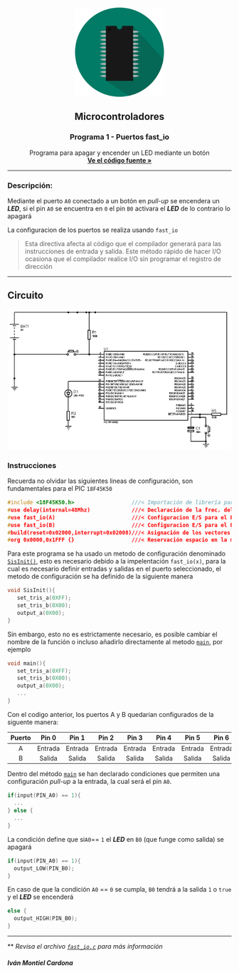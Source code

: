 <!-- PROJECT LOGO -->
<br />
<p align="center">
  <a href="https://github.com/begeistert/microcontrollers-ccs-c-compiler/tree/main/fast_io">
    <img src="https://github.com/begeistert/microcontrollers-ccs-c-compiler/blob/main/circuits/pic.png" alt="Logo" width="200" height="200">
  </a>

  <h2 align="center">Microcontroladores</h2>
  <h3 align="center">Programa 1 - Puertos fast_io</h3>
  <p align="center">
    Programa para apagar y encender un LED mediante un botón
    <br />
    <a href="https://github.com/begeistert/microcontrollers-ccs-c-compiler/blob/main/fast_io/fast_io.c"><strong>Ve el código fuente »</strong></a>
    <br />
  </p>
  </p>

---

### Descripción:

Mediante el puerto `A0` conectado a un botón en _pull-up_ se encendera un _**LED**_, si el pin `A0` se encuentra en `0` el pin `B0` activara el _**LED**_ de lo contrario lo apagará

La configuracion de los puertos se realiza usando `fast_io`
> Esta directiva afecta al código que el compilador generará para las instrucciones de entrada y salida. Este método rápido de hacer I/O ocasiona que el compilador   realice I/O sin programar el registro de dirección

---

## Circuito

<p align="center">
  <a href="https://github.com/begeistert/microcontrollers-ccs-c-compiler/blob/main/fast_io">
    <img src="https://github.com/begeistert/microcontrollers-ccs-c-compiler/blob/main/circuits/fast_io.jpg?raw=true">
  </a>
</p>

### Instrucciones

Recuerda no olvidar las siguientes lineas de configuración, son fundamentales para el PIC `18F45K50`

```c
#include <18F45K50.h>                  ///< Importación de librería para el PIC
#use delay(internal=48Mhz)             ///< Declaración de la frec. del Oscilador
#use fast_io(A)                        ///< Configuracion E/S para el PORT A
#use fast_io(B)                        ///< Configuracion E/S para el PORT B
#build(reset=0x02000,interrupt=0x02008)///< Asignación de los vectores de reset e interrupción
#org 0x0000,0x1FFF {}                  ///< Reservación espacio en la memoría
```

Para este programa se ha usado un metodo de configuración denominado [`SisInit()`](https://github.com/begeistert/microcontrollers-ccs-c-compiler/blob/fcfacda5cac251dd9f4ae61bc9bedbb9a21a5040/fast_io/fast_io.c#L27), esto es necesario debido a la impelentación `fast_io(x)`, para la cual es necesario definir entradas y salidas en el puerto seleccionado, el metodo de configuración se ha definido de la siguiente manera


```c
void SisInit(){
   set_tris_a(0XFF);  
   set_tris_b(0X00);  
   output_a(0X00);    
}
```

Sin embargo, esto no es estrictamente necesario, es posible cambiar el nombre de la función o incluso añadirlo directamente al metodo [`main`](https://github.com/begeistert/microcontrollers-ccs-c-compiler/blob/fcfacda5cac251dd9f4ae61bc9bedbb9a21a5040/fast_io/fast_io.c#L41), por ejemplo
```c
void main(){
   set_tris_a(0XFF);  
   set_tris_b(0X00);  
   output_a(0X00); 
   ...
}
```

Con el codigo anterior, los puertos A y B quedarian configurados de la siguente manera:

<center>

| Puerto |  Pin 0  |  Pin 1  |  Pin 2  |  Pin 3  |  Pin 4  |  Pin 5  |  Pin 6  |  Pin 7  |
| :----: | :-----: | :-----: | :-----: | :-----: | :-----: | :-----: | :-----: | :-----: |
|   A    | Entrada | Entrada | Entrada | Entrada | Entrada | Entrada | Entrada | Entrada |
|   B    | Salida  | Salida  | Salida  | Salida  | Salida  | Salida  | Salida  | Salida  |

</center>

Dentro del método [`main`](https://github.com/begeistert/microcontrollers-ccs-c-compiler/blob/fcfacda5cac251dd9f4ae61bc9bedbb9a21a5040/fast_io/fast_io.c#L41) se han declarado condiciones que permiten una configuración _pull-up_ a la entrada, la cual será el pin `A0`.

```c
if(input(PIN_A0) == 1){
  ...
} else {
  ...
}
```

La condición define que si`A0`== `1` el  _**LED**_ en `B0` (que funge como salida) se apagará

```c
if(input(PIN_A0) == 1){
  output_LOW(PIN_B0);
}
```

En caso de que la condición `A0` == `0` se cumpla,  `B0` tendrá a la salida `1` o `true` y el _**LED**_ se encenderá

```c
else {
  output_HIGH(PIN_B0);
}
```
---

** _Revisa el archivo [`fast_io.c`](https://github.com/begeistert/microcontrollers-ccs-c-compiler/blob/main/fast_io/fast_io.c) para más información_

##### Iván Montiel Cardona
